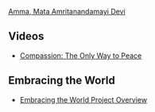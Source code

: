 [Amma, Mata Amritanandamayi Devi](http://www.amritapuri.org/)

## Videos

* [Compassion: The Only Way to Peace](http://www.youtube.com/watch?v=0G8PuBHfehU&list=PL5867961EFA9AE741)

## Embracing the World

* [Embracing the World Project Overview](http://www.youtube.com/watch?v=m9bOJ6XcAig)
